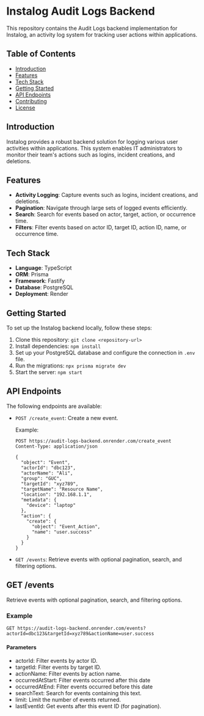 # Instalog Audit Logs Backend

This repository contains the Audit Logs backend implementation for Instalog, an activity log system for tracking user actions within applications.

## Table of Contents

- [Introduction](#introduction)
- [Features](#features)
- [Tech Stack](#tech-stack)
- [Getting Started](#getting-started)
- [API Endpoints](#api-endpoints)
- [Contributing](#contributing)
- [License](#license)

## Introduction

Instalog provides a robust backend solution for logging various user activities within applications. This system enables IT administrators to monitor their team's actions such as logins, incident creations, and deletions.

## Features

- **Activity Logging**: Capture events such as logins, incident creations, and deletions.
- **Pagination**: Navigate through large sets of logged events efficiently.
- **Search**: Search for events based on actor, target, action, or occurrence time.
- **Filters**: Filter events based on actor ID, target ID, action ID, name, or occurrence time.

## Tech Stack

- **Language**: TypeScript
- **ORM**: Prisma
- **Framework**: Fastify
- **Database**: PostgreSQL
- **Deployment**: Render

## Getting Started

To set up the Instalog backend locally, follow these steps:

1. Clone this repository: `git clone <repository-url>`
2. Install dependencies: `npm install`
3. Set up your PostgreSQL database and configure the connection in `.env` file.
4. Run the migrations: `npx prisma migrate dev`
5. Start the server: `npm start`

## API Endpoints

The following endpoints are available:

- `POST /create_event`: Create a new event.

  Example:

  ```http
  POST https://audit-logs-backend.onrender.com/create_event
  Content-Type: application/json

  {
    "object": "Event",
    "actorId": "dbc123",
    "actorName": "Ali",
    "group": "GUC",
    "targetId": "xyz789",
    "targetName": "Resource Name",
    "location": "192.168.1.1",
    "metadata": {
      "device": "laptop"
    },
    "action": {
      "create": {
        "object": "Event_Action",
        "name": "user.success"
      }
    }
  }

  ```

- `GET /events`: Retrieve events with optional pagination, search, and filtering options.

## GET /events

Retrieve events with optional pagination, search, and filtering options.

### Example

```http
GET https://audit-logs-backend.onrender.com/events?actorId=dbc123&targetId=xyz789&actionName=user.success
```
#### Parameters
- actorId: Filter events by actor ID.
- targetId: Filter events by target ID.
- actionName: Filter events by action name.
- occurredAtStart: Filter events occurred after this date 
- occurredAtEnd: Filter events occurred before this date 
- searchText: Search for events containing this text.
- limit: Limit the number of events returned.
- lastEventId: Get events after this event ID (for pagination). 

